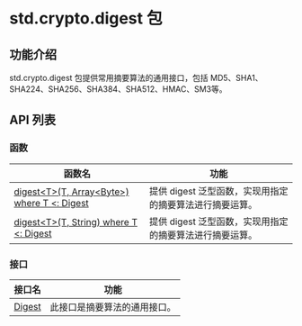 # std.crypto.digest 包

## 功能介绍

std.crypto.digest 包提供常用摘要算法的通用接口，包括 MD5、SHA1、SHA224、SHA256、SHA384、SHA512、HMAC、SM3等。

## API 列表

### 函数

|                 函数名              |                功能                 |
| --------------------------------- | ---------------------------------- |
| [digest\<T>(T, Array\<Byte>) where T <: Digest](./digest_package_api/digest_package_funcs.md#func-digesttt-arraybyte-where-t--digest) | 提供 digest 泛型函数，实现用指定的摘要算法进行摘要运算。 |
| [digest\<T>(T, String) where T <: Digest](./digest_package_api/digest_package_funcs.md#func-digesttt-string-where-t--digest) | 提供 digest 泛型函数，实现用指定的摘要算法进行摘要运算。 |

### 接口

|                 接口名              |                功能                 |
| --------------------------------- | ---------------------------------- |
| [Digest](./digest_package_api/digest_package_interfaces.md#interface-digest ) | 此接口是摘要算法的通用接口。 |
